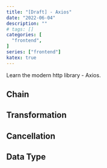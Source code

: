 ```yaml
---
title: "[Draft] - Axios"
date: "2022-06-04"
description: ""
# tags: []
categories: [
  "frontend",
]
series: ["frontend"]
katex: true
---
```


Learn the modern http library - Axios.

<!--more-->

## Chain


## Transformation


## Cancellation


## Data Type



